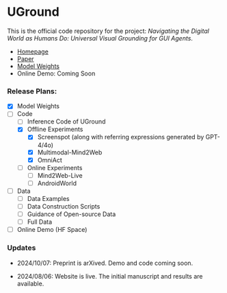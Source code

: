 # UGround
This is the official code repository for the project: *Navigating the Digital World as Humans Do: Universal Visual Grounding for GUI Agents*.
- [Homepage](https://osu-nlp-group.github.io/UGround)
- [Paper](https://arxiv.org/abs/2410.05243)
- [Model Weights](https://huggingface.co/osunlp/UGround)
- Online Demo: Coming Soon

<h3>Release Plans:</h3>

- [x] Model Weights
- [ ] Code
  - [ ] Inference Code of UGround
  - [x] Offline Experiments
    - [x] Screenspot (along with referring expressions generated by GPT-4/4o)
    - [x] Multimodal-Mind2Web
    - [x] OmniAct
  - [ ] Online Experiments
    - [ ] Mind2Web-Live
    - [ ] AndroidWorld
- [ ] Data
  - [ ] Data Examples
  - [ ] Data Construction Scripts
  - [ ] Guidance of Open-source Data 
  - [ ] Full Data
- [ ] Online Demo (HF Space)

<h3>Updates</h3>

- 2024/10/07: Preprint is arXived. Demo and code coming soon.

- 2024/08/06: Website is live. The initial manuscript and results are available.
